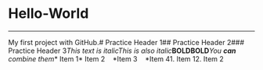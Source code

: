 # Hello-World
---
My first project with GitHub.# Practice Header 1## Practice Header 2### Practice Header 3*This text is italic*_This is also italic_**BOLD**__BOLD__*You **can** combine them** Item 1* Item 2    *Item 3    *Item 41. Item 12. Item 2
